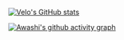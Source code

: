 
[![Velo's GitHub stats](https://github-readme-stats.vercel.app/api?username=awashi&show_icons=true&theme=tokyonight&border_radius=10&border_color=7D3BC3&title_color=7D3BC3&icon_color=7D3BC3&text_color=c9c9c9 )](https://github.com/anuraghazra/github-readme-stats )











[![Awashi's github activity graph](https://github-readme-activity-graph.vercel.app/graph?username=awashi&bg_color=0d1117&color=ffffff&line=7D3BC3&point=7D3BC3&area=true&hide_border=true )](https://github.com/ashutosh00710/github-readme-activity-graph )
